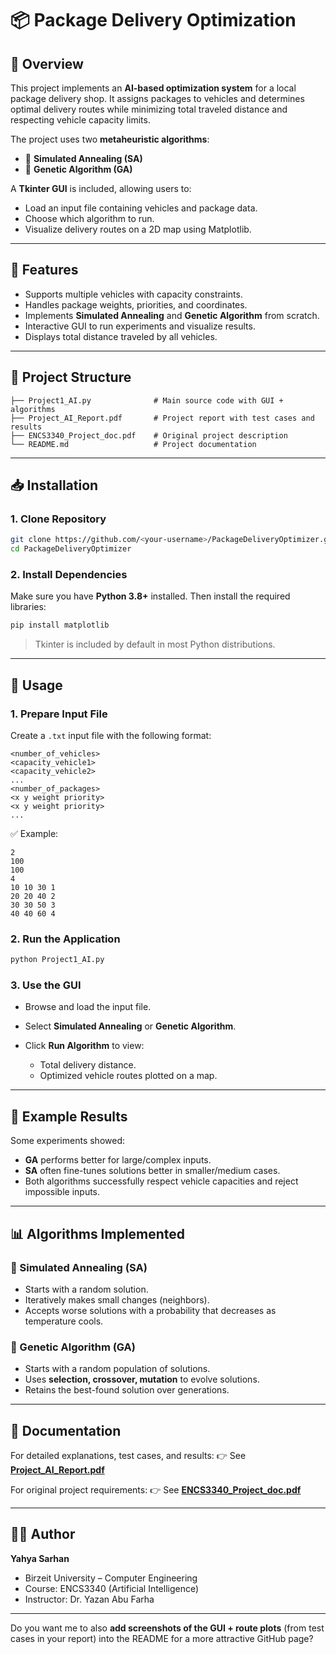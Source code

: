 # 📦 Package Delivery Optimization

## 📖 Overview

This project implements an **AI-based optimization system** for a local package delivery shop.
It assigns packages to vehicles and determines optimal delivery routes while minimizing total traveled distance and respecting vehicle capacity limits.

The project uses two **metaheuristic algorithms**:

* 🧊 **Simulated Annealing (SA)**
* 🧬 **Genetic Algorithm (GA)**

A **Tkinter GUI** is included, allowing users to:

* Load an input file containing vehicles and package data.
* Choose which algorithm to run.
* Visualize delivery routes on a 2D map using Matplotlib.

---

## 🚀 Features

* Supports multiple vehicles with capacity constraints.
* Handles package weights, priorities, and coordinates.
* Implements **Simulated Annealing** and **Genetic Algorithm** from scratch.
* Interactive GUI to run experiments and visualize results.
* Displays total distance traveled by all vehicles.

---

## 📂 Project Structure

```
├── Project1_AI.py              # Main source code with GUI + algorithms
├── Project_AI_Report.pdf       # Project report with test cases and results
├── ENCS3340_Project_doc.pdf    # Original project description
└── README.md                   # Project documentation
```

---

## 📥 Installation

### 1. Clone Repository

```bash
git clone https://github.com/<your-username>/PackageDeliveryOptimizer.git
cd PackageDeliveryOptimizer
```

### 2. Install Dependencies

Make sure you have **Python 3.8+** installed. Then install the required libraries:

```bash
pip install matplotlib
```

> Tkinter is included by default in most Python distributions.

---

## 📌 Usage

### 1. Prepare Input File

Create a `.txt` input file with the following format:

```
<number_of_vehicles>
<capacity_vehicle1>
<capacity_vehicle2>
...
<number_of_packages>
<x y weight priority>
<x y weight priority>
...
```

✅ Example:

```
2
100
100
4
10 10 30 1
20 20 40 2
30 30 50 3
40 40 60 4
```

### 2. Run the Application

```bash
python Project1_AI.py
```

### 3. Use the GUI

* Browse and load the input file.
* Select **Simulated Annealing** or **Genetic Algorithm**.
* Click **Run Algorithm** to view:

  * Total delivery distance.
  * Optimized vehicle routes plotted on a map.

---

## 🧪 Example Results

Some experiments showed:

* **GA** performs better for large/complex inputs.
* **SA** often fine-tunes solutions better in smaller/medium cases.
* Both algorithms successfully respect vehicle capacities and reject impossible inputs.

---

## 📊 Algorithms Implemented

### 🔹 Simulated Annealing (SA)

* Starts with a random solution.
* Iteratively makes small changes (neighbors).
* Accepts worse solutions with a probability that decreases as temperature cools.

### 🔹 Genetic Algorithm (GA)

* Starts with a random population of solutions.
* Uses **selection, crossover, mutation** to evolve solutions.
* Retains the best-found solution over generations.

---

## 📖 Documentation

For detailed explanations, test cases, and results:
👉 See **[Project\_AI\_Report.pdf](./Project_AI_Report.pdf)**

For original project requirements:
👉 See **[ENCS3340\_Project\_doc.pdf](./ENCS3340_Project_doc.pdf)**

---

## 👨‍💻 Author

**Yahya Sarhan**

* Birzeit University – Computer Engineering
* Course: ENCS3340 (Artificial Intelligence)
* Instructor: Dr. Yazan Abu Farha

---

Do you want me to also **add screenshots of the GUI + route plots** (from test cases in your report) into the README for a more attractive GitHub page?
